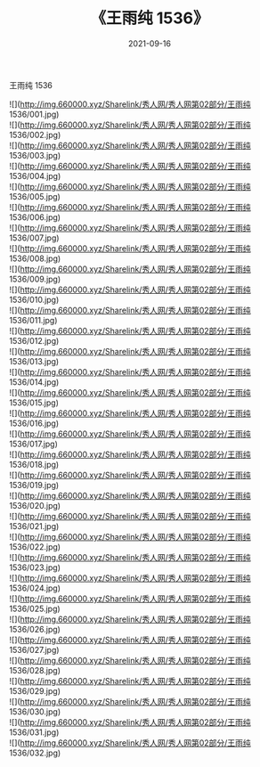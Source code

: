 ﻿---
layout: post
title:  《王雨纯 1536》
date:   2021-09-16
img: http://img.660000.xyz/Sharelink/秀人网/秀人网第02部分/王雨纯 1536/000.jpg
categories: [美女, 清纯, 唯美]
---

王雨纯 1536

  ![](http://img.660000.xyz/Sharelink/秀人网/秀人网第02部分/王雨纯 1536/001.jpg) <br> ![](http://img.660000.xyz/Sharelink/秀人网/秀人网第02部分/王雨纯 1536/002.jpg) <br> ![](http://img.660000.xyz/Sharelink/秀人网/秀人网第02部分/王雨纯 1536/003.jpg) <br> ![](http://img.660000.xyz/Sharelink/秀人网/秀人网第02部分/王雨纯 1536/004.jpg) <br> ![](http://img.660000.xyz/Sharelink/秀人网/秀人网第02部分/王雨纯 1536/005.jpg) <br> ![](http://img.660000.xyz/Sharelink/秀人网/秀人网第02部分/王雨纯 1536/006.jpg) <br> ![](http://img.660000.xyz/Sharelink/秀人网/秀人网第02部分/王雨纯 1536/007.jpg) <br> ![](http://img.660000.xyz/Sharelink/秀人网/秀人网第02部分/王雨纯 1536/008.jpg) <br> ![](http://img.660000.xyz/Sharelink/秀人网/秀人网第02部分/王雨纯 1536/009.jpg) <br> ![](http://img.660000.xyz/Sharelink/秀人网/秀人网第02部分/王雨纯 1536/010.jpg) <br> ![](http://img.660000.xyz/Sharelink/秀人网/秀人网第02部分/王雨纯 1536/011.jpg) <br> ![](http://img.660000.xyz/Sharelink/秀人网/秀人网第02部分/王雨纯 1536/012.jpg) <br> ![](http://img.660000.xyz/Sharelink/秀人网/秀人网第02部分/王雨纯 1536/013.jpg) <br> ![](http://img.660000.xyz/Sharelink/秀人网/秀人网第02部分/王雨纯 1536/014.jpg) <br> ![](http://img.660000.xyz/Sharelink/秀人网/秀人网第02部分/王雨纯 1536/015.jpg) <br> ![](http://img.660000.xyz/Sharelink/秀人网/秀人网第02部分/王雨纯 1536/016.jpg) <br> ![](http://img.660000.xyz/Sharelink/秀人网/秀人网第02部分/王雨纯 1536/017.jpg) <br> ![](http://img.660000.xyz/Sharelink/秀人网/秀人网第02部分/王雨纯 1536/018.jpg) <br> ![](http://img.660000.xyz/Sharelink/秀人网/秀人网第02部分/王雨纯 1536/019.jpg) <br> ![](http://img.660000.xyz/Sharelink/秀人网/秀人网第02部分/王雨纯 1536/020.jpg) <br> ![](http://img.660000.xyz/Sharelink/秀人网/秀人网第02部分/王雨纯 1536/021.jpg) <br> ![](http://img.660000.xyz/Sharelink/秀人网/秀人网第02部分/王雨纯 1536/022.jpg) <br> ![](http://img.660000.xyz/Sharelink/秀人网/秀人网第02部分/王雨纯 1536/023.jpg) <br> ![](http://img.660000.xyz/Sharelink/秀人网/秀人网第02部分/王雨纯 1536/024.jpg) <br> ![](http://img.660000.xyz/Sharelink/秀人网/秀人网第02部分/王雨纯 1536/025.jpg) <br> ![](http://img.660000.xyz/Sharelink/秀人网/秀人网第02部分/王雨纯 1536/026.jpg) <br> ![](http://img.660000.xyz/Sharelink/秀人网/秀人网第02部分/王雨纯 1536/027.jpg) <br> ![](http://img.660000.xyz/Sharelink/秀人网/秀人网第02部分/王雨纯 1536/028.jpg) <br> ![](http://img.660000.xyz/Sharelink/秀人网/秀人网第02部分/王雨纯 1536/029.jpg) <br> ![](http://img.660000.xyz/Sharelink/秀人网/秀人网第02部分/王雨纯 1536/030.jpg) <br> ![](http://img.660000.xyz/Sharelink/秀人网/秀人网第02部分/王雨纯 1536/031.jpg) <br> ![](http://img.660000.xyz/Sharelink/秀人网/秀人网第02部分/王雨纯 1536/032.jpg) <br>